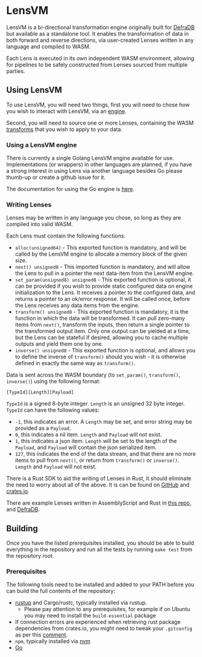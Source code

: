 # LensVM

LensVM is a bi-directional transformation engine originally built for [DefraDB](https://github.com/sourcenetwork/defradb) but available as a standalone tool. It enables the transformation of data in both forward and reverse directions, via user-created Lenses written in any language and compiled to WASM.

Each Lens is executed in its own independent WASM environment, allowing for pipelines to be safely constructed from Lenses sourced from multiple parties.

## Using LensVM

To use LensVM, you will need two things, first you will need to chose how you wish to interact with LensVM, via an [engine](#using-a-lensvm-engine).

Second, you will need to source one or more Lenses, containing the WASM [transforms](#writing-lenses) that you wish to apply to your data.

### Using a LensVM engine

There is currently a single Golang LensVM engine available for use.  Implementations (or wrappers) in other languages are planned, if you have a strong interest in using Lens via another language besides Go please thumb-up or create a github issue for it.

The documentation for using the Go engine is [here](host-go/README.md).

### Writing Lenses

Lenses may be written in any language you chose, so long as they are compiled into valid WASM.

Each Lens must contain the following functions:
- `alloc(unsigned64)` - This exported function is mandatory, and will be called by the LensVM engine to allocate a memory block of the given size.
- `next() unsigned8` - This imported function is mandatory, and will allow the Lens to pull in a pointer the next data-item from the LensVM engine.
- `set_param(unsigned8) unsigned8` - This exported function is optional, it can be provided if you wish to provide static configured data on engine initialization to the Lens.  It receives a pointer to the configured data, and returns a pointer to an ok/error response. It will be called once, before the Lens receives any data items from the engine.
- `transform() unsigned8` - This exported function is mandatory, it is the function in which the data will be transformed.  It can pull zero-many items from `next()`, transform the inputs, then return a single pointer to the transformed output item.  Only one output can be yielded at a time, but the Lens can be stateful if desired, allowing you to cache multiple outputs and yield them one by one.
- `inverse() unsigned8` - This exported function is optional, and allows you to define the inverse of `transform()` should you wish - it is otherwise defined in exactly the same way as `transform()`.

Data is sent across the WASM boundary (to `set_param()`, `transform()`, `inverse()`) using the following format:
```
[TypeId][Length][Payload]
```
`TypeId` is a signed 8-byte integer. `Length` is an unsigned 32 byte integer.  `TypeId` can have the following values:
- `-1`, this indicates an error. A `Length` may be set, and error string may be provided as a `Payload`.
- `0`, this indicates a nil item. `Length` and `Payload` will not exist.
- `1`, this indicates a json item. `Length` will be set to the length of the `Payload`, and `Payload` will contain the json serialized item.
- `127`, this indicates the end of the data stream, and that there are no more items to pull from `next()`, or return from `transform()` or `inverse()`. `Length` and `Payload` will not exist.

There is a Rust SDK to aid the writing of Lenses in Rust, it should eliminate the need to worry about all of the above. It is can be found on [GitHub](/sdk-rust) and [crates.io](https://crates.io/crates/lens_sdk).

There are example Lenses written in AssemblyScript and Rust in [this repo](/tests/modules), and [DefraDB](https://github.com/sourcenetwork/defradb/tree/develop/tests/lenses).

## Building

Once you have the listed prerequisites installed, you should be able to build everything in the repository and run all the tests by running `make test` from the repository root.

### Prerequisites

The following tools need to be installed and added to your PATH before you can build the full contents of the repository:

- [rustup](https://www.rust-lang.org/tools/install) and Cargo/rustc, typically installed via rustup.
    - Please pay attention to any prerequisites, for example if on Ubuntu you may need to install the `build-essential` package
- If connection errors are experienced when retrieving rust package dependencies from crates.io, you might need to tweak your `.gitconfig` as per this [comment](https://github.com/rust-lang/cargo/issues/3381#issuecomment-1193730972).
- `npm`, typically installed via [nvm](https://github.com/nvm-sh/nvm#install--update-script)
- [Go](https://golang.google.cn/doc/install)
